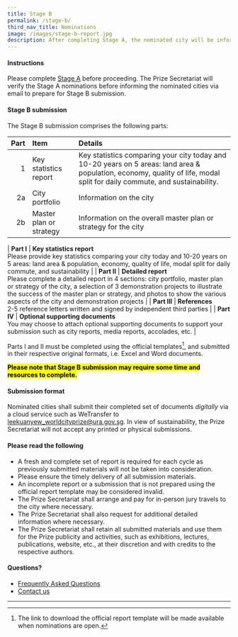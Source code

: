 ```yaml
---
title: Stage B
permalink: /stage-b/
third_nav_title: Nominations
image: /images/stage-b-report.jpg
description: After completing Stage A, the nominated city will be informed to prepare and submit a detailed report using the official report template.
---
```


#### **Instructions**

Please complete [Stage A](/stage-a) before proceeding. The Prize Secretariat will verify the Stage A nominations before informing the nominated cities via email to prepare for Stage B submission.

#### **Stage B submission**

The Stage B submission comprises the following parts: 

| Part | Item | Details |
| ---: | :--- | :--- |
| 1 | Key statistics report | Key statistics comparing your city today and 10-20 years on 5 areas: land area & population, economy, quality of life, modal split for daily commute, and sustainability. |
| 2a | City portfolio | Information on the city | 
| 2b | Master plan or strategy | Information on the overall master plan or strategy for the city |

| **Part I** | **Key statistics report** <br> Please provide key statistics comparing your city today and 10-20 years on 5 areas: land area & population, economy, quality of life, modal split for daily commute, and sustainability |
| **Part II** | **Detailed report** <br> Please complete a detailed report in 4 sections: city portfolio, master plan or strategy of the city, a selection of 3 demonstration projects to illustrate the success of the master plan or strategy, and photos to show the various aspects of the city and demonstration projects |
| **Part III** | **References** <br> 2-5 reference letters written and signed by independent third parties |
| **Part IV** | **Optional supporting documents** <br> You may choose to attach optional supporting documents to support your submission such as city reports, media reports, accolades, etc. |

Parts I and II must be completed using the official templates[^1], and submitted in their respective original formats, i.e. Excel and Word documents.

**<mark>Please note that Stage B submission may require some time and resources to complete.</mark>** 

#### **Submission format**

Nominated cities shall submit their completed set of documents _digitally_ via a cloud service such as WeTransfer to [leekuanyew_worldcityprize@ura.gov.sg](mailto:leekuanyew_worldcityprize@ura.gov.sg). In view of sustainability, the Prize Secretariat will not accept any printed or physical submissions. 

#### **Please read the following**

- A fresh and complete set of report is required for each cycle as previously submitted materials will not be taken into consideration. 
- Please ensure the timely delivery of all submission materials. 
- An incomplete report or a submission that is not prepared using the official report template may be considered invalid. 
- The Prize Secretariat shall arrange and pay for in-person jury travels to the city where necessary. 
- The Prize Secretariat shall also request for additional detailed information where necessary. 
- The Prize Secretariat shall retain all submitted materials and use them for the Prize publicity and activities, such as exhibitions, lectures, publications, website, etc., at their discretion and with credits to the respective authors. 

#### **Questions?**

- [Frequently Asked Questions](/faq/) 
- [Contact us](/feedback/)

---

[^1]: The link to download the official report template will be made available when nominations are open. 
